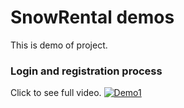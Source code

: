 # SnowRental demos

This is demo of project.

### Login and registration process

Click to see full video.
[![Demo1](https://j.gifs.com/KZVoER.gif)](https://www.youtube.com/watch?v=Ji_OW654fIM&feature=youtu.be)


### 

